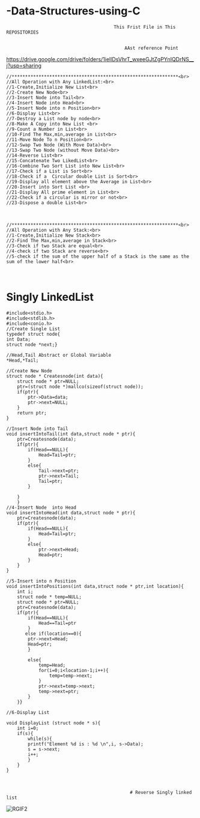 # -Data-Structures-using-C

                                            This Frist File in This REPOSITORIES


                                                AAst reference Point
https://drive.google.com/drive/folders/1ieIlDsVhrT_wxeeGJtZgPYnIQDrNS__j?usp=sharing

    //**************************************************************<br>
    //All Operation with Any LinkedList:<br>
    //1-Create,Initialize New List<br>
    //2-Create New Node<br>
    //3-Insert Node into Tail<br>
    //4-Insert Node into Head<br>
    //5-Insert Node into n Position<br>
    //6-Display List<br>
    //7-Destroy a List node by node<br>
    //8-Make A Copy into New List <br>
    //9-Count a Number in List<br>
    //10-Find The Max,min,average in List<br>
    //11-Move Node To n Position<br>
    //12-Swap Two Node (With Move Data)<br>
    //13-Swap Two Node (without Move Data)<br>
    //14-Reverse List<br>
    //15-Concatenate Two LikedList<br>
    //16-Combine Two Sort List into New List<br>
    //17-Check if a List is Sort<br>
    //18-Check if a  Circular double List is Sort<br>
    //19-Display all element above the Average in List<br>
    //20-Insert into Sort List <br>
    //21-Display All prime element in List<br>
    //22-Check if a circular is mirror or not<br>
    //23-Dispose a double List<br>

<br>


    //**************************************************************<br>
    //All Operation with Any Stack:<br>
    //1-Create,Initialize New Stack<br>
    //2-Find The Max,min,average in Stack<br>
    //3-Check if two Stack are equal<br>
    //4-check if two Stack are reverse<br>
    //5-check if the sum of the upper half of a Stack is the same as the sum of the lower half<br>

<br>









# Singly LinkedList
    #include<stdio.h>
    #include<stdlib.h>
    #include<conio.h>
    //Create Single List
    typedef struct node{
    int Data;
    struct node *next;}

    //Head,Tail Abstract or Global Variable
    *Head,*Tail;

    //Create New Node
    struct node * Createsnode(int data){
        struct node * ptr=NULL;
        ptr=(struct node *)mallco(sizeof(struct node));
        if(ptr){
            ptr->Data=data;
            ptr->next=NULL;
        }
        return ptr;
    }

    //Insert Node into Tail
    void insertIntoTail(int data,struct node * ptr){   
        ptr=Createsnode(data);
        if(ptr){
            if(Head==NULL){
                Head=Tail=ptr;
            }
            else{
                Tail->next=ptr;
                ptr->next=Tail;
                Tail=ptr;
            }
           
        }
        }
    //4-Insert Node  into Head
    void insertIntoHead(int data,struct node * ptr){
        ptr=Createsnode(data);
        if(ptr){
            if(Head==NULL){
                Head=Tail=ptr;
            }
            else{
                ptr->next=Head;
                Head=ptr;
            }
        }
    }

    //5-Insert into n Position
    void insertIntoPositions(int data,struct node * ptr,int location){
        int i;
        struct node * temp=NULL;
        struct node * ptr=NULL;
        ptr=Createsnode(data);
        if(ptr){
            if(Head==NULL){
                Head==Tail=ptr
            }
           else if(location==0){
            ptr->next=Head;
            Head=ptr;   
            }

            else{
                temp=Head;
                for(i=0;i<location-1;i++){
                    temp=temp->next;
                }
                ptr->next=temp->next;
                temp->next=ptr;
            }
        }}

    //6-Display List

    void DisplayList (struct node * s){
        int i=0;
        if(s){
            while(s){
            printf("Element %d is : %d \n",i, s->Data);
            s = s->next;
            i++;
            }
        }
    }

    






<Br>


                                                  # Reverse Singly linked list
                                                  
![RGIF2](https://user-images.githubusercontent.com/39864308/73269719-04617200-41e6-11ea-8cfc-00130779ddac.gif)
